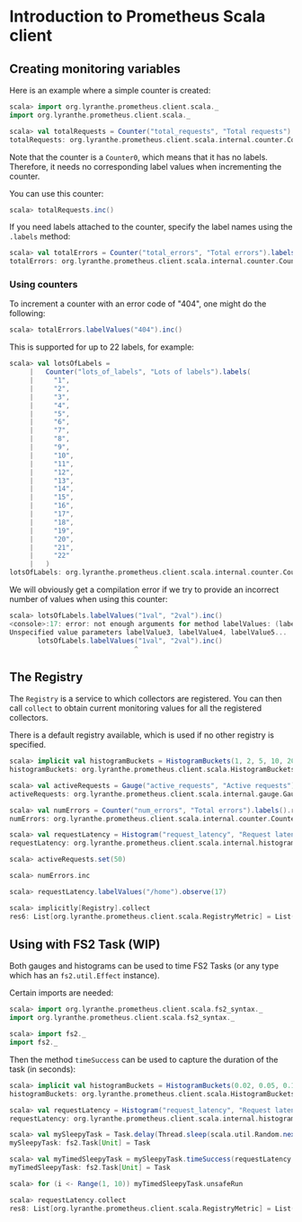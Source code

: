 # Introduction to Prometheus Scala client

## Creating monitoring variables

Here is an example where a simple counter is created:

```scala
scala> import org.lyranthe.prometheus.client.scala._
import org.lyranthe.prometheus.client.scala._

scala> val totalRequests = Counter("total_requests", "Total requests").labels()
totalRequests: org.lyranthe.prometheus.client.scala.internal.counter.Counter0 = Counter0(total_requests)()
```

Note that the counter is a `Counter0`, which means that it
has no labels. Therefore, it needs no corresponding label values
when incrementing the counter.

You can use this counter:

```scala
scala> totalRequests.inc()
```

If you need labels attached to the counter, specify the label names using
the `.labels` method:

```scala
scala> val totalErrors = Counter("total_errors", "Total errors").labels("code")
totalErrors: org.lyranthe.prometheus.client.scala.internal.counter.Counter1 = Counter1(total_errors)(code)
```

### Using counters

To increment a counter with an error code of "404", one might
do the following:

```scala
scala> totalErrors.labelValues("404").inc()
```

This is supported for up to 22 labels, for example:

```scala
scala> val lotsOfLabels =
     |   Counter("lots_of_labels", "Lots of labels").labels(
     |     "1",
     |     "2",
     |     "3",
     |     "4",
     |     "5",
     |     "6",
     |     "7",
     |     "8",
     |     "9",
     |     "10",
     |     "11",
     |     "12",
     |     "13",
     |     "14",
     |     "15",
     |     "16",
     |     "17",
     |     "18",
     |     "19",
     |     "20",
     |     "21",
     |     "22"
     |   )
lotsOfLabels: org.lyranthe.prometheus.client.scala.internal.counter.Counter22 = Counter22(lots_of_labels)(1,2,3,4,5,6,7,8,9,10,11,12,13,14,15,16,17,18,19,20,21,22)
```

We will obviously get a compilation error if we try to provide an incorrect
number of values when using this counter:

```scala
scala> lotsOfLabels.labelValues("1val", "2val").inc()
<console>:17: error: not enough arguments for method labelValues: (labelValue1: String, labelValue2: String, labelValue3: String, labelValue4: String, labelValue5: String, labelValue6: String, labelValue7: String, labelValue8: String, labelValue9: String, labelValue10: String, labelValue11: String, labelValue12: String, labelValue13: String, labelValue14: String, labelValue15: String, labelValue16: String, labelValue17: String, labelValue18: String, labelValue19: String, labelValue20: String, labelValue21: String, labelValue22: String)org.lyranthe.prometheus.client.scala.internal.counter.LabelledCounter.
Unspecified value parameters labelValue3, labelValue4, labelValue5...
       lotsOfLabels.labelValues("1val", "2val").inc()
                               ^
```

## The Registry

The `Registry` is a service to which collectors are registered. You can
then call `collect` to obtain current monitoring values for all the
registered collectors.

There is a default registry available, which is used if no other registry
is specified.

```scala
scala> implicit val histogramBuckets = HistogramBuckets(1, 2, 5, 10, 20, 50, 100)
histogramBuckets: org.lyranthe.prometheus.client.scala.HistogramBuckets{val buckets: List[Double]} = HistogramBuckets(1.0,2.0,5.0,10.0,20.0,50.0,100.0,Infinity)

scala> val activeRequests = Gauge("active_requests", "Active requests").labels().register
activeRequests: org.lyranthe.prometheus.client.scala.internal.gauge.Gauge0 = Gauge0(active_requests)()

scala> val numErrors = Counter("num_errors", "Total errors").labels().register
numErrors: org.lyranthe.prometheus.client.scala.internal.counter.Counter0 = Counter0(num_errors)()

scala> val requestLatency = Histogram("request_latency", "Request latency").labels("path").register
requestLatency: org.lyranthe.prometheus.client.scala.internal.histogram.Histogram1 = Histogram1(request_latency, List(1.0, 2.0, 5.0, 10.0, 20.0, 50.0, 100.0, Infinity))(path)

scala> activeRequests.set(50)

scala> numErrors.inc

scala> requestLatency.labelValues("/home").observe(17)

scala> implicitly[Registry].collect
res6: List[org.lyranthe.prometheus.client.scala.RegistryMetric] = List(RegistryMetric(active_requests,List(),50.0), RegistryMetric(num_errors,List(),1.0), RegistryMetric(request_latency_total,List((path,/home)),17.0), RegistryMetric(request_latency_sum,List((path,/home)),1.0), RegistryMetric(request_latency_bucket,List((le,1.0), (path,/home)),0.0), RegistryMetric(request_latency_bucket,List((le,2.0), (path,/home)),0.0), RegistryMetric(request_latency_bucket,List((le,5.0), (path,/home)),0.0), RegistryMetric(request_latency_bucket,List((le,10.0), (path,/home)),0.0), RegistryMetric(request_latency_bucket,List((le,20.0), (path,/home)),1.0), RegistryMetric(request_latency_bucket,List((le,50.0), (path,/home)),1.0), RegistryMetric(request_latency_bucket,List((le,100.0), (path,/home)),1.0), Reg...
```

## Using with FS2 Task (WIP)

Both gauges and histograms can be used to time FS2 Tasks (or any type which has an `fs2.util.Effect` instance).

Certain imports are needed:

```scala
scala> import org.lyranthe.prometheus.client.scala.fs2_syntax._
import org.lyranthe.prometheus.client.scala.fs2_syntax._

scala> import fs2._
import fs2._
```

Then the method `timeSuccess` can be used to capture the duration of the task (in seconds):

```scala
scala> implicit val histogramBuckets = HistogramBuckets(0.02, 0.05, 0.1, 0.2, 0.5, 1.0)
histogramBuckets: org.lyranthe.prometheus.client.scala.HistogramBuckets{val buckets: List[Double]} = HistogramBuckets(0.02,0.05,0.1,0.2,0.5,1.0,Infinity)

scala> val requestLatency = Histogram("request_latency", "Request latency").labels("path").register
requestLatency: org.lyranthe.prometheus.client.scala.internal.histogram.Histogram1 = Histogram1(request_latency, List(0.02, 0.05, 0.1, 0.2, 0.5, 1.0, Infinity))(path)

scala> val mySleepyTask = Task.delay(Thread.sleep(scala.util.Random.nextInt(1200)))
mySleepyTask: fs2.Task[Unit] = Task

scala> val myTimedSleepyTask = mySleepyTask.timeSuccess(requestLatency.labelValues("/a_path"))
myTimedSleepyTask: fs2.Task[Unit] = Task

scala> for (i <- Range(1, 10)) myTimedSleepyTask.unsafeRun

scala> requestLatency.collect
res8: List[org.lyranthe.prometheus.client.scala.RegistryMetric] = List(RegistryMetric(request_latency_total,List((path,/a_path)),4.334831846), RegistryMetric(request_latency_sum,List((path,/a_path)),9.0), RegistryMetric(request_latency_bucket,List((le,0.02), (path,/a_path)),0.0), RegistryMetric(request_latency_bucket,List((le,0.05), (path,/a_path)),1.0), RegistryMetric(request_latency_bucket,List((le,0.1), (path,/a_path)),2.0), RegistryMetric(request_latency_bucket,List((le,0.2), (path,/a_path)),4.0), RegistryMetric(request_latency_bucket,List((le,0.5), (path,/a_path)),5.0), RegistryMetric(request_latency_bucket,List((le,1.0), (path,/a_path)),8.0), RegistryMetric(request_latency_bucket,List((le,+Inf), (path,/a_path)),9.0))
```
